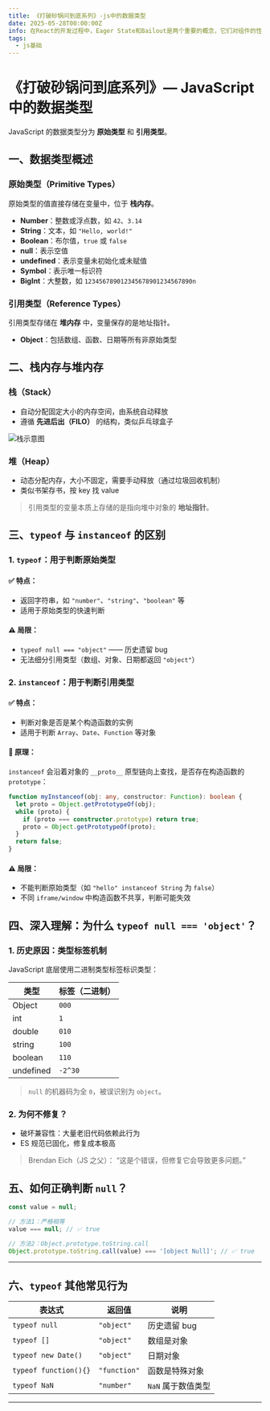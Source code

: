 ```yaml
---
title: 《打破砂锅问到底系列》-js中的数据类型
date: 2025-05-28T00:00:00Z
info: 在React的开发过程中，Eager State和Bailout是两个重要的概念，它们对组件的性能和状态更新有着关键的影响。
tags:
  - js基础
---
```




# 《打破砂锅问到底系列》— JavaScript 中的数据类型

JavaScript 的数据类型分为 **原始类型** 和 **引用类型**。

## 一、数据类型概述

### 原始类型（Primitive Types）

原始类型的值直接存储在变量中，位于 **栈内存**。

* **Number**：整数或浮点数，如 `42`、`3.14`
* **String**：文本，如 `"Hello, world!"`
* **Boolean**：布尔值，`true` 或 `false`
* **null**：表示空值
* **undefined**：表示变量未初始化或未赋值
* **Symbol**：表示唯一标识符
* **BigInt**：大整数，如 `123456789012345678901234567890n`

### 引用类型（Reference Types）

引用类型存储在 **堆内存** 中，变量保存的是地址指针。

* **Object**：包括数组、函数、日期等所有非原始类型


## 二、栈内存与堆内存

### 栈（Stack）

* 自动分配固定大小的内存空间，由系统自动释放
* 遵循 **先进后出（FILO）** 的结构，类似乒乓球盒子

![栈示意图](https://p1-jj.byteimg.com/tos-cn-i-t2oaga2asx/gold-user-assets/2020/7/29/1739946914d2b233~tplv-t2oaga2asx-jj-mark:3024:0:0:0\:q75.png)

### 堆（Heap）

* 动态分配内存，大小不固定，需要手动释放（通过垃圾回收机制）
* 类似书架存书，按 key 找 value

> 引用类型的变量本质上存储的是指向堆中对象的 **地址指针**。



## 三、`typeof` 与 `instanceof` 的区别

### 1. `typeof`：用于判断原始类型

#### ✅ 特点：

* 返回字符串，如 `"number"`、`"string"`、`"boolean"` 等
* 适用于原始类型的快速判断

#### ⚠️ 局限：

* `typeof null === "object"` —— 历史遗留 bug
* 无法细分引用类型（数组、对象、日期都返回 `"object"`）



### 2. `instanceof`：用于判断引用类型

#### ✅ 特点：

* 判断对象是否是某个构造函数的实例
* 适用于判断 `Array`、`Date`、`Function` 等对象

#### 🧠 原理：

`instanceof` 会沿着对象的 `__proto__` 原型链向上查找，是否存在构造函数的 `prototype`：

```ts
function myInstanceof(obj: any, constructor: Function): boolean {
  let proto = Object.getPrototypeOf(obj);
  while (proto) {
    if (proto === constructor.prototype) return true;
    proto = Object.getPrototypeOf(proto);
  }
  return false;
}
```

#### ⚠️ 局限：

* 不能判断原始类型（如 `"hello" instanceof String` 为 `false`）
* 不同 `iframe/window` 中构造函数不共享，判断可能失效



## 四、深入理解：为什么 `typeof null === 'object'`？

### 1. 历史原因：类型标签机制

JavaScript 底层使用二进制类型标签标识类型：

| 类型        | 标签（二进制） |
| --------- | ------- |
| Object    | `000`   |
| int       | `1`     |
| double    | `010`   |
| string    | `100`   |
| boolean   | `110`   |
| undefined | `-2^30` |

> `null` 的机器码为全 `0`，被误识别为 `object`。

### 2. 为何不修复？

* 破坏兼容性：大量老旧代码依赖此行为
* ES 规范已固化，修复成本极高

> Brendan Eich（JS 之父）：
> “这是个错误，但修复它会导致更多问题。”



## 五、如何正确判断 `null`？

```ts
const value = null;

// 方法1：严格相等
value === null; // ✅ true

// 方法2：Object.prototype.toString.call
Object.prototype.toString.call(value) === '[object Null]'; // ✅ true
```

---

## 六、`typeof` 其他常见行为

| 表达式                   | 返回值          | 说明           |
| --------------------- | ------------ | ------------ |
| `typeof null`         | `"object"`   | 历史遗留 bug     |
| `typeof []`           | `"object"`   | 数组是对象        |
| `typeof new Date()`   | `"object"`   | 日期对象         |
| `typeof function(){}` | `"function"` | 函数是特殊对象      |
| `typeof NaN`          | `"number"`   | `NaN` 属于数值类型 |

---

